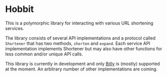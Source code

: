 # Hobbit

This is a polymorphic library for interacting with various URL shortening services.

The library consists of several API implementations and a protocol called `Shortener` that has two methods, `shorten` and `expand`. Each service API implementation implements Shortener but may also have other functions for less common and/or unique API calls.

This library is currently in development and only [Bitly](bitly.com) is (mostly) supported at the moment. An arbitrary number of other implementations are coming.
